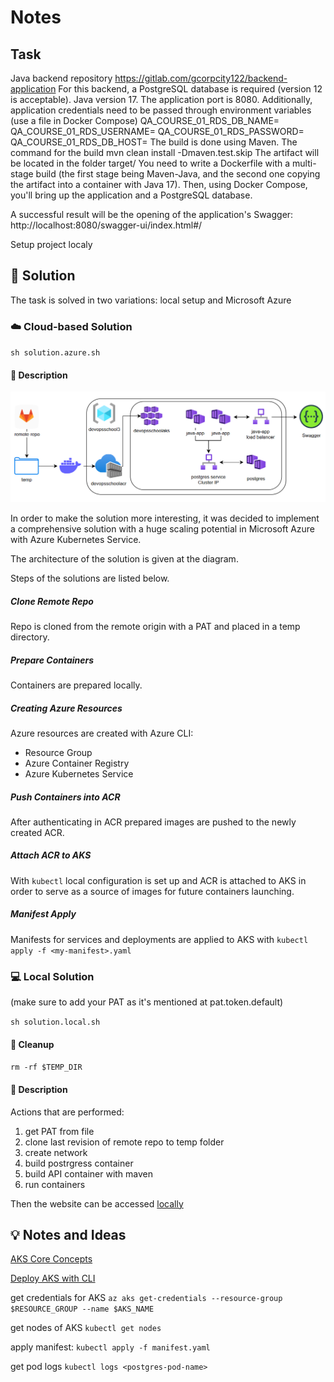 # Notes

## Task

Java backend repository
https://gitlab.com/gcorpcity122/backend-application
For this backend, a PostgreSQL database is required (version 12 is acceptable).
Java version 17.
The application port is 8080.
Additionally, application credentials need to be passed through environment variables (use a file in Docker Compose)
QA_COURSE_01_RDS_DB_NAME=
QA_COURSE_01_RDS_USERNAME=
QA_COURSE_01_RDS_PASSWORD=
QA_COURSE_01_RDS_DB_HOST=
The build is done using Maven.
The command for the build mvn clean install -Dmaven.test.skip
The artifact will be located in the folder target/
You need to write a Dockerfile with a multi-stage build (the first stage being Maven-Java, and the second one copying the artifact into a container with Java 17).
Then, using Docker Compose, you'll bring up the application and a PostgreSQL database.

A successful result will be the opening of the application's Swagger: http://localhost:8080/swagger-ui/index.html#/

Setup project localy

## 🧩 Solution

The task is solved in two variations: local setup and Microsoft Azure

### ☁️ Cloud-based Solution

`sh solution.azure.sh`

#### 📝 Description

![task3_diagram](../images/task3_diagram.png)

In order to make the solution more interesting, it was decided to implement a comprehensive solution with a huge 
scaling potential in Microsoft Azure with Azure Kubernetes Service.

The architecture of the solution is given at the diagram. 

Steps of the solutions are listed below.

##### Clone Remote Repo
Repo is cloned from the remote origin with a PAT and placed in a temp directory.

##### Prepare Containers
Containers are prepared locally.

##### Creating Azure Resources
Azure resources are created with Azure CLI: 
- Resource Group
- Azure Container Registry
- Azure Kubernetes Service

##### Push Containers into ACR
After authenticating in ACR prepared images are pushed to the newly created ACR.

##### Attach ACR to AKS
With `kubectl` local configuration is set up and ACR is attached to AKS in order to serve as a source of images for 
future containers launching.

##### Manifest Apply

Manifests for services and deployments are applied to AKS with `kubectl apply -f <my-manifest>.yaml`

### 💻 Local Solution

(make sure to add your PAT as it's mentioned at pat.token.default)

`sh solution.local.sh`

#### 🧹 Cleanup
`rm -rf $TEMP_DIR`

#### 📝 Description

Actions that are performed:
1. get PAT from file
2. clone last revision of remote repo to temp folder
3. create network
4. build postrgress container
5. build API container with maven
6. run containers

Then the website can be accessed [locally](http://localhost:8080/swagger-ui/index.html)

## 💡 Notes and Ideas

[AKS Core Concepts](https://learn.microsoft.com/en-us/azure/aks/core-aks-concepts)

[Deploy AKS with CLI](https://learn.microsoft.com/en-us/azure/aks/learn/quick-kubernetes-deploy-cli)

get credentials for AKS
`az aks get-credentials --resource-group $RESOURCE_GROUP --name $AKS_NAME`

get nodes of AKS
`kubectl get nodes`

apply manifest:
`kubectl apply -f manifest.yaml`

get pod logs
`kubectl logs <postgres-pod-name>`